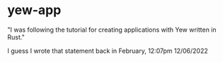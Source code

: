 # yew-app
"I was following the tutorial for creating applications with Yew written in Rust."

I guess I wrote that statement back in February, 
12:07pm 12/06/2022